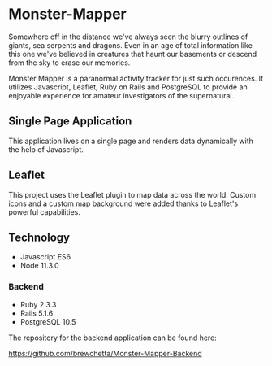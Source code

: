 # Monster-Mapper
Somewhere off in the distance we've always seen the blurry outlines of giants, sea serpents and dragons. Even in an age of total information like this one we've believed in creatures that haunt our basements or descend from the sky to erase our memories.

Monster Mapper is a paranormal activity tracker for just such occurences. It utilizes Javascript, Leaflet, Ruby on Rails and PostgreSQL to provide an enjoyable experience for amateur investigators of the supernatural.

## Single Page Application

This application lives on a single page and renders data dynamically with the help of Javascript.

## Leaflet

This project uses the Leaflet plugin to map data across the world. Custom icons and a custom map background were added thanks to Leaflet's powerful capabilities.

## Technology

* Javascript ES6
* Node 11.3.0

### Backend

* Ruby 2.3.3
* Rails 5.1.6
* PostgreSQL 10.5

The repository for the backend application can be found here:

https://github.com/brewchetta/Monster-Mapper-Backend
